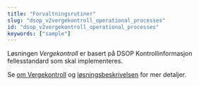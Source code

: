 ```yaml
---
title: "Forvaltningsrutiner"
slug: "dsop_v2vergekontroll_operational_processes"
id: "dsop_v2vergekontroll_operational_processes"
keywords: ["sample"]
---
```


Løsningen *Vergekontroll* er basert på DSOP Kontrollinformasjon fellesstandard som skal implementeres.

Se [om Vergekontroll](/dsop_v2vergekontroll_about) og
[løsningsbeskrivelsen](/dsop_v2vergekontroll_løsningsbeskrivelse) for mer detaljer.

